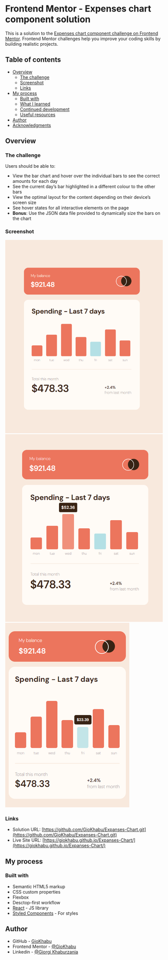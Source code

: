 # Frontend Mentor - Expenses chart component solution

This is a solution to the [Expenses chart component challenge on Frontend Mentor](https://www.frontendmentor.io/challenges/expenses-chart-component-e7yJBUdjwt). Frontend Mentor challenges help you improve your coding skills by building realistic projects.

## Table of contents

- [Overview](#overview)
  - [The challenge](#the-challenge)
  - [Screenshot](#screenshot)
  - [Links](#links)
- [My process](#my-process)
  - [Built with](#built-with)
  - [What I learned](#what-i-learned)
  - [Continued development](#continued-development)
  - [Useful resources](#useful-resources)
- [Author](#author)
- [Acknowledgments](#acknowledgments)

## Overview

### The challenge

Users should be able to:

- View the bar chart and hover over the individual bars to see the correct amounts for each day
- See the current day’s bar highlighted in a different colour to the other bars
- View the optimal layout for the content depending on their device’s screen size
- See hover states for all interactive elements on the page
- **Bonus**: Use the JSON data file provided to dynamically size the bars on the chart

### Screenshot

![](./src/assets/Chart_Desctop.PNG)
![](./src/assets/Chart_Desctop_hover.PNG)
![](./src/assets/Chart_Mobile_hover.PNG)

### Links

- Solution URL: [https://github.com/GioKhabu/Expanses-Chart.git](https://github.com/GioKhabu/Expanses-Chart.git)
- Live Site URL: [https://giokhabu.github.io/Expanses-Chart/](https://giokhabu.github.io/Expanses-Chart/)

## My process

### Built with

- Semantic HTML5 markup
- CSS custom properties
- Flexbox
- Desctop-first workflow
- [React](https://reactjs.org/) - JS library
- [Styled Components](https://styled-components.com/) - For styles

## Author

- GitHub - [GioKhabu](https://github.com/GioKhabu)
- Frontend Mentor - [@GioKhabu](https://www.frontendmentor.io/profile/GioKhabu)
- Linkedin - [@Giorgi Khaburzania](https://www.linkedin.com/in/giorgi-khaburzania-92010272/)
